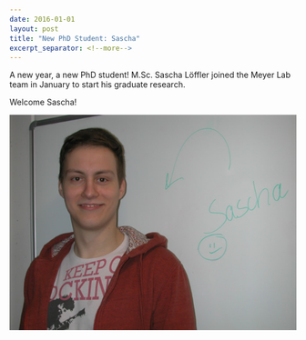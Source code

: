 ```yaml
---
date: 2016-01-01
layout: post
title: "New PhD Student: Sascha"
excerpt_separator: <!--more-->
---
```


A new year, a new PhD student! 
M.Sc. Sascha Löffler joined the Meyer Lab team in January to start his graduate research. 

Welcome Sascha!

![Sascha](/assets/img/2017/Sascha_klein.jpg)

<!--more-->
